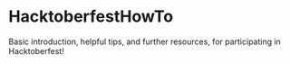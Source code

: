 # HacktoberfestHowTo
Basic introduction, helpful tips, and further resources, for participating in Hacktoberfest!
